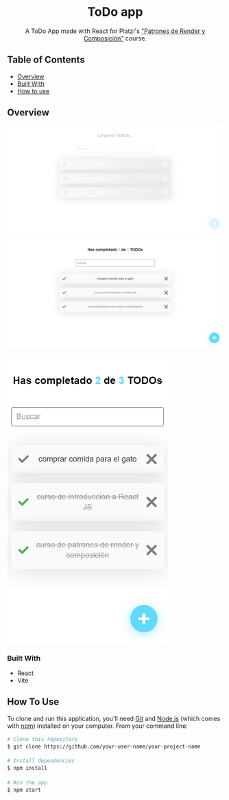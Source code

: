 <h1 align="center">ToDo app</h1>

<div align="center">
   A ToDo App made with React for Platzi's <a href="https://platzi.com/cursos/react-patrones-render/" target="_blank">"Patrones de Render y Composición"</a> course.
</div>

<!-- TABLE OF CONTENTS -->

## Table of Contents

- [Overview](#overview)
- [Built With](#built-with)
- [How to use](#how-to-use)

<!-- OVERVIEW -->

## Overview

![screenshot](/public/screencapture-desktop-home-loading.png)

![screenshot](/public/screencapture-desktop-home.png)

![screenshot](/public/screencapture-mobile-home.png)

### Built With

<!-- This section should list any major frameworks that you built your project using. Here are a few examples.-->

- React
- Vite

## How To Use

<!-- Example: -->

To clone and run this application, you'll need [Git](https://git-scm.com) and [Node.js](https://nodejs.org/en/download/) (which comes with [npm](http://npmjs.com)) installed on your computer. From your command line:

```bash
# Clone this repository
$ git clone https://github.com/your-user-name/your-project-name

# Install dependencies
$ npm install

# Run the app
$ npm start
```

